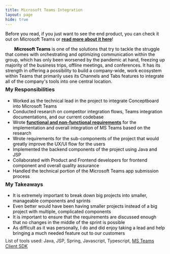 ```yaml
---
title: Microsoft Teams Integration
layout: page
hide: true
---
```

<style>
p{
    color:black;
    text-indent: 2em;
    margin-bottom: 0.5em; 
}
li{
    color:black;
    margin-bottom:0em;
}
dl{
    margin-bottom:0em;
    color:black;
}
h3{
    margin-top:0.2em;
}
ul{
    margin-bottom:0.5em;
}
</style>

<p style="text-indent: 0em">
Before you read, if you just want to see the end product, you can check it out on Microsoft Teams or <a href="https://conceptboard.com/integrations/microsoft-teams"><strong>read more about it here</strong></a>!
</p>
<p> 
<strong>Microsoft Teams</strong> is one of the solutions that try to tackle the struggle that comes with orchestrating and optimizing communication within the group, which has only been worsened by the pandemic at hand, freezing up majority of the business trips, offline meetings, and conferences. It has its strength in offering a possibility to build a company-wide, work ecosystem within Teams that primarily uses its Channels and Tabs features to integrate all of the company's tools into one central location. 
</p>
<h3><b>My Responsibilities</b></h3>
<ul>
    <li>Worked as the technical lead in the project to integrate Conceptboard into Microsoft Teams</li>
    <li>Conducted research on competitor integration flows, Teams integration documentations, and our current codebase</li>
    <li>Wrote <a href="/prw"><strong>functional and non-functional requirements</strong></a> for the implementation and overall integration of MS Teams based on the research</li>
    <li>Wrote requirements for the sub-components of the project that would greatly improve the UX/UI flow for the users</li>
    <li>Implemented the backend components of the project using Java and JSP</li>
    <li>Collaborated with Product and Frontend developers for frontend component and overall quality assurance</li>
    <li>Handled the technical portion of the Microsoft Teams app submission process</li>
</ul>
<h3><b>My Takeaways</b></h3>
<ul>
    <li>It is extremely important to break down big projects into smaller, manageable components and sprints</li>
    <li>Even better would have been having smaller projects instead of a big project with multiple, complicated components</li>
    <li>It is important to ensure that the requirements are discussed enough that no changes in the middle of the sprint is possible</li>
    <li>As difficult as it was personally, I do and did enjoy taking a lead and help bringing a much needed feature out to our customers</li>
</ul>

<footer>List of tools used: Java, JSP, Spring, Javascript, Typescript, <a href="https://docs.microsoft.com/en-us/javascript/api/overview/msteams-client?view=msteams-client-js-latest">MS Teams Client SDK</a></footer>